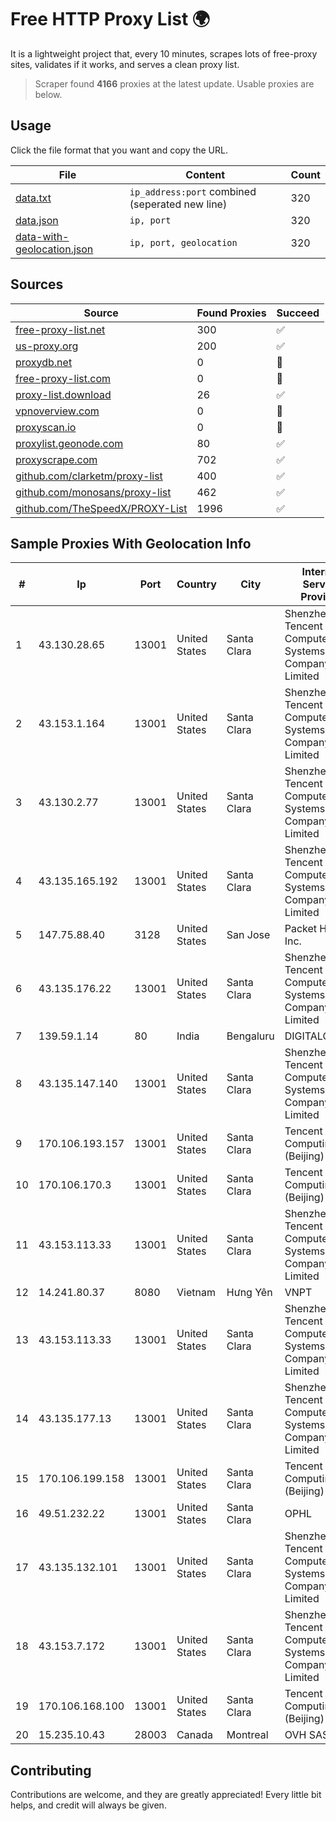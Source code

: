 
# Free HTTP Proxy List 🌍

It is a lightweight project that, every 10 minutes, scrapes lots of free-proxy sites, validates if it works, and serves a clean proxy list.


> Scraper found **4166** proxies at the latest update. Usable proxies are below.

## Usage

Click the file format that you want and copy the URL.


|File|Content|Count|
|----|-------|-----|
|[data.txt](https://raw.githubusercontent.com/themiralay/Proxy-List-World/master/data.txt)|`ip_address:port` combined (seperated new line)|320|
|[data.json](https://raw.githubusercontent.com/themiralay/Proxy-List-World/master/data.json)|`ip, port`|320|
|[data-with-geolocation.json](https://raw.githubusercontent.com/themiralay/Proxy-List-World/master/data-with-geolocation.json)|`ip, port, geolocation`|320|

## Sources

|Source|Found Proxies|Succeed|
|------|-------------|-------|
|[free-proxy-list.net](https://free-proxy-list.net)|300|✅|
|[us-proxy.org](https://www.us-proxy.org)|200|✅|
|[proxydb.net](http://proxydb.net)|0|🚫|
|[free-proxy-list.com](https://free-proxy-list.com/?page=&port=&type%5B%5D=http&type%5B%5D=https&up_time=0&search=Search)|0|🚫|
|[proxy-list.download](https://www.proxy-list.download/HTTP)|26|✅|
|[vpnoverview.com](https://vpnoverview.com/privacy/anonymous-browsing/free-proxy-servers)|0|🚫|
|[proxyscan.io](https://www.proxyscan.io)|0|🚫|
|[proxylist.geonode.com](https://proxylist.geonode.com/api/proxy-list?limit=300&page=1&sort_by=lastChecked&sort_type=desc&protocols=http,https)|80|✅|
|[proxyscrape.com](https://api.proxyscrape.com/v2/?request=displayproxies&protocol=http&timeout=10000&country=all&ssl=all&anonymity=all)|702|✅|
|[github.com/clarketm/proxy-list](https://raw.githubusercontent.com/clarketm/proxy-list/master/proxy-list-raw.txt)|400|✅|
|[github.com/monosans/proxy-list](https://raw.githubusercontent.com/monosans/proxy-list/main/proxies/http.txt)|462|✅|
|[github.com/TheSpeedX/PROXY-List](https://raw.githubusercontent.com/TheSpeedX/PROXY-List/master/http.txt)|1996|✅|


## Sample Proxies With Geolocation Info

|#|Ip|Port|Country|City|Internet Service Provider|
|-|--|----|-------|----|-------------------------|
|1|43.130.28.65|13001|United States|Santa Clara|Shenzhen Tencent Computer Systems Company Limited|
|2|43.153.1.164|13001|United States|Santa Clara|Shenzhen Tencent Computer Systems Company Limited|
|3|43.130.2.77|13001|United States|Santa Clara|Shenzhen Tencent Computer Systems Company Limited|
|4|43.135.165.192|13001|United States|Santa Clara|Shenzhen Tencent Computer Systems Company Limited|
|5|147.75.88.40|3128|United States|San Jose|Packet Host, Inc.|
|6|43.135.176.22|13001|United States|Santa Clara|Shenzhen Tencent Computer Systems Company Limited|
|7|139.59.1.14|80|India|Bengaluru|DIGITALOCEAN|
|8|43.135.147.140|13001|United States|Santa Clara|Shenzhen Tencent Computer Systems Company Limited|
|9|170.106.193.157|13001|United States|Santa Clara|Tencent Cloud Computing (Beijing) Co|
|10|170.106.170.3|13001|United States|Santa Clara|Tencent Cloud Computing (Beijing) Co|
|11|43.153.113.33|13001|United States|Santa Clara|Shenzhen Tencent Computer Systems Company Limited|
|12|14.241.80.37|8080|Vietnam|Hưng Yên|VNPT|
|13|43.153.113.33|13001|United States|Santa Clara|Shenzhen Tencent Computer Systems Company Limited|
|14|43.135.177.13|13001|United States|Santa Clara|Shenzhen Tencent Computer Systems Company Limited|
|15|170.106.199.158|13001|United States|Santa Clara|Tencent Cloud Computing (Beijing) Co|
|16|49.51.232.22|13001|United States|Santa Clara|OPHL|
|17|43.135.132.101|13001|United States|Santa Clara|Shenzhen Tencent Computer Systems Company Limited|
|18|43.153.7.172|13001|United States|Santa Clara|Shenzhen Tencent Computer Systems Company Limited|
|19|170.106.168.100|13001|United States|Santa Clara|Tencent Cloud Computing (Beijing) Co|
|20|15.235.10.43|28003|Canada|Montreal|OVH SAS|



## Contributing

Contributions are welcome, and they are greatly appreciated! Every
little bit helps, and credit will always be given.

